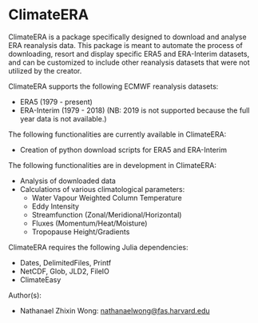 # ClimateERA
ClimateERA is a package specifically designed to download and analyse ERA reanalysis data.  This
package is meant to automate the process of downloading, resort and display specific ERA5 and
ERA-Interim datasets, and can be customized to include other reanalysis datasets that were not
utilized by the creator.

ClimateERA supports the following ECMWF reanalysis datasets:
* ERA5 (1979 - present)
* ERA-Interim (1979 - 2018) (NB: 2019 is not supported because the full year data is not available.)

The following functionalities are currently available in ClimateERA:
* Creation of python download scripts for ERA5 and ERA-Interim

The following functionalities are in development in ClimateERA:
* Analysis of downloaded data
* Calculations of various climatological parameters:
    - Water Vapour Weighted Column Temperature
    - Eddy Intensity
    - Streamfunction (Zonal/Meridional/Horizontal)
    - Fluxes (Momentum/Heat/Moisture)
    - Tropopause Height/Gradients

ClimateERA requires the following Julia dependencies:
* Dates, DelimitedFiles, Printf
* NetCDF, Glob, JLD2, FileIO
* ClimateEasy

Author(s):
* Nathanael Zhixin Wong: nathanaelwong@fas.harvard.edu
